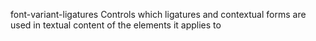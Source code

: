 font-variant-ligatures
    Controls which ligatures and contextual forms are used in textual content of the elements it applies to
